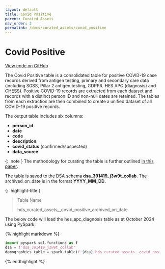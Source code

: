 ```yaml
---
layout: default
title: Covid Positive
parent: Curated Assets
nav_order: 3
permalink: /docs/curated_assets/covid_positive
---
```


# Covid Positive

<a href="https://github.com/BHFDSC/hds_curated_assets/blob/main/curate_covid_positive.py" class="btn btn-primary fs-5 mb-4 mb-md-0 mr-2" target="_blank">View code on GitHub</a>

The Covid Positive table is a consolidated table for positive COVID-19 case records derived from antigen testing, primary and secondary care data (including SGSS, Pillar 2 antigen testing, GDPPR, HES APC (diagnosis) and CHESS). Positive COVID-19 records are extracted from each dataset and records with a distinct person ID and non-null dates are retained. The tables from each extraction are then combined to create a unified dataset of all COVID-19 positive records. 

The output table includes six columns: 

- **person_id**
- **date**
- **code**
- **description**
- **covid_status** (confirmed/suspected)
- **data_source** 

{: .note }
The methodology for curating the table is further outlined <a href="https://www.thelancet.com/journals/landig/article/PIIS2589-7500(22)00091-7/fulltext" target="_blank">in this paper</a>.


The table is saved to the DSA schema **dsa_391419_j3w9t_collab**. The archived_on_date is in the format **YYYY_MM_DD**.

{: .highlight-title }
> Table Name
>
> >
> hds_curated_assets__covid_positive_archived_on_date

The below code will load the hes_apc_diagnosis table as at October 2024 using PySpark:

{% highlight markdown %}
```python
import pyspark.sql.functions as f
dsa = f'dsa_391419_j3w9t_collab'
demographics_table = spark.table(f'{dsa}.hds_curated_assets__covid_positive_2024_10_24')
```
{% endhighlight %}

